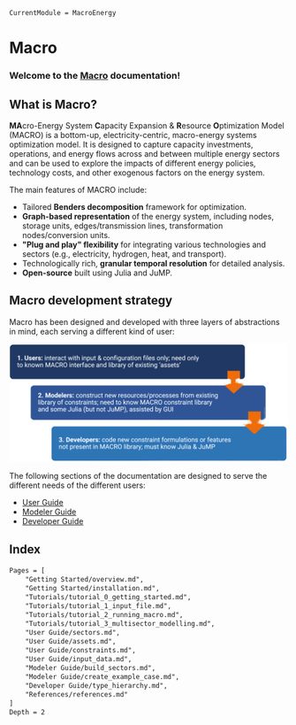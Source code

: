 ```@meta
CurrentModule = MacroEnergy
```

# Macro

### Welcome to the [Macro](https://github.com/macroenergy/MacroEnergy.jl.git) documentation!

## What is Macro?

**MA**cro-Energy System **C**apacity Expansion & **R**esource **O**ptimization Model (MACRO) is a bottom-up, electricity-centric, macro-energy systems optimization model. It is designed to capture capacity investments, operations, and energy flows across and between multiple energy sectors and can be used to explore the impacts of different energy policies, technology costs, and other exogenous factors on the energy system. 

The main features of MACRO include:
- Tailored **Benders decomposition** framework for optimization.
- **Graph-based representation** of the energy system, including nodes, storage units, edges/transmission lines, transformation nodes/conversion units.
- **"Plug and play" flexibility** for integrating various technologies and sectors (e.g., electricity, hydrogen, heat, and transport).
- Technologically rich, **granular temporal resolution** for detailed analysis.
- **Open-source** built using Julia and JuMP.

## Macro development strategy

Macro has been designed and developed with three layers of abstractions in mind, each serving a different kind of user:

![Macro architecture](./images/macro_abstr_layers.png)

The following sections of the documentation are designed to serve the different needs of the different users:
- [User Guide](@ref)
- [Modeler Guide](@ref)
- [Developer Guide](@ref)

## Index

```@contents
Pages = [
    "Getting Started/overview.md",
    "Getting Started/installation.md",
    "Tutorials/tutorial_0_getting_started.md",
    "Tutorials/tutorial_1_input_file.md",
    "Tutorials/tutorial_2_running_macro.md",
    "Tutorials/tutorial_3_multisector_modelling.md",
    "User Guide/sectors.md",
    "User Guide/assets.md",
    "User Guide/constraints.md",
    "User Guide/input_data.md",
    "Modeler Guide/build_sectors.md",
    "Modeler Guide/create_example_case.md",
    "Developer Guide/type_hierarchy.md",
    "References/references.md"
]
Depth = 2
```

